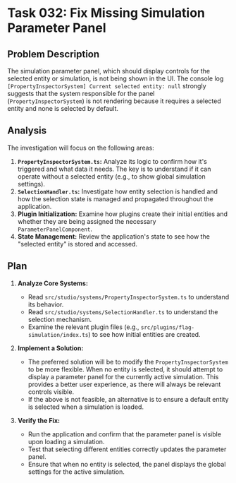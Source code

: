 # Task 032: Fix Missing Simulation Parameter Panel

## Problem Description

The simulation parameter panel, which should display controls for the selected entity or simulation, is not being shown in the UI. The console log `[PropertyInspectorSystem] Current selected entity: null` strongly suggests that the system responsible for the panel (`PropertyInspectorSystem`) is not rendering because it requires a selected entity and none is selected by default.

## Analysis

The investigation will focus on the following areas:

1.  **`PropertyInspectorSystem.ts`:** Analyze its logic to confirm how it's triggered and what data it needs. The key is to understand if it can operate without a selected entity (e.g., to show global simulation settings).
2.  **`SelectionHandler.ts`:** Investigate how entity selection is handled and how the selection state is managed and propagated throughout the application.
3.  **Plugin Initialization:** Examine how plugins create their initial entities and whether they are being assigned the necessary `ParameterPanelComponent`.
4.  **State Management:** Review the application's state to see how the "selected entity" is stored and accessed.

## Plan

1.  **Analyze Core Systems:**
    -   Read `src/studio/systems/PropertyInspectorSystem.ts` to understand its behavior.
    -   Read `src/studio/systems/SelectionHandler.ts` to understand the selection mechanism.
    -   Examine the relevant plugin files (e.g., `src/plugins/flag-simulation/index.ts`) to see how initial entities are created.

2.  **Implement a Solution:**
    -   The preferred solution will be to modify the `PropertyInspectorSystem` to be more flexible. When no entity is selected, it should attempt to display a parameter panel for the currently active simulation. This provides a better user experience, as there will always be relevant controls visible.
    -   If the above is not feasible, an alternative is to ensure a default entity is selected when a simulation is loaded.

3.  **Verify the Fix:**
    -   Run the application and confirm that the parameter panel is visible upon loading a simulation.
    -   Test that selecting different entities correctly updates the parameter panel.
    -   Ensure that when no entity is selected, the panel displays the global settings for the active simulation.